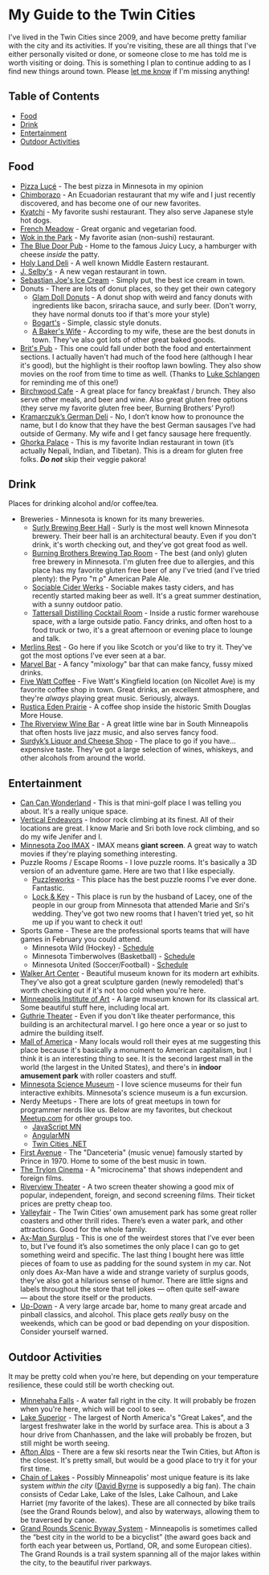 # My Guide to the Twin Cities

I've lived in the Twin Cities since 2009, and have become pretty familiar with the city and its activities. If you're visiting, these are all things that I've either personally visited or done, or someone close to me has told me is worth visiting or doing. This is something I plan to continue adding to as I find new things around town. Please <a href="mailto:mello@hisaac.net">let me know</a> if I'm missing anything!

## Table of Contents

- [Food](#food)
- [Drink](#drink)
- [Entertainment](#entertainment)
- [Outdoor Activities](#outdoor-activities)

## <a name="food">Food</a>

- [Pizza Lucé](https://pizzaluce.com) - The best pizza in Minnesota in my opinion
- [Chimborazo](http://chimborazorestaurant.com) - An Ecuadorian restaurant that my wife and I just recently discovered, and has become one of our new favorites.
- [Kyatchi](http://www.kyatchi.com) - My favorite sushi restaurant. They also serve Japanese style hot dogs.
- [French Meadow](https://www.frenchmeadowcafe.com) - Great organic and vegetarian food.
- [Wok in the Park](http://wokintheparkrestaurant.com) - My favorite asian (non-sushi) restaurant.
- [The Blue Door Pub](http://www.thebdp.com/menus/) - Home to the famous Juicy Lucy, a hamburger with cheese *inside* the patty.
- [Holy Land Deli](http://holylandbrand.com/deli/) - A well known Middle Eastern restaurant.
- [J. Selby's](http://www.jselbys.com/) - A new vegan restaurant in town.
- [Sebastian Joe's Ice Cream](http://sebastianjoesicecream.com) - Simply put, the best ice cream in town.
- Donuts - There are lots of donut places, so they get their own category
	- [Glam Doll Donuts](https://glamdolldonuts.com) - A donut shop with weird and fancy donuts with ingredients like bacon, sriracha sauce, and surly beer. (Don't worry, they have normal donuts too if that's more your style)
	- [Bogart's](http://www.bogartsdoughnutco.com) - Simple, classic style donuts.
	- [A Baker's Wife](http://abakerswife.com) - According to my wife, these are the best donuts in town. They've also got lots of other great baked goods.
- [Brit's Pub](http://britspub.com) - This one could fall under both the food and entertainment sections. I actually haven't had much of the food here (although I hear it's good), but the highlight is their rooftop lawn bowling. They also show movies on the roof from time to time as well. (Thanks to [Luke Schlangen](https://github.com/LukeSchlangen) for reminding me of this one!)
- [Birchwood Cafe](https://www.birchwoodcafe.com) - A great place for fancy breakfast / brunch. They also serve other meals, and beer and wine. Also great gluten free options (they serve my favorite gluten free beer, Burning Brothers’ Pyro!)
- [Kramarczuk’s German Deli](https://kramarczuks.com) - No, I don’t know how to pronounce the name, but I do know that they have the best German sausages I’ve had outside of Germany. My wife and I get fancy sausage here frequently.
- [Ghorka Palace](http://www.gorkhapalace.com) - This is my favorite Indian restaurant in town (it’s actually Nepali, Indian, and Tibetan). This is a dream for gluten free folks. ***Do not*** skip their veggie pakora!

## <a name="drink">Drink</a>

Places for drinking alcohol and/or coffee/tea.

- Breweries - Minnesota is known for its many breweries.
	- [Surly Brewing Beer Hall](http://surlybrewing.com/destination-brewery/beer-hall-and-restaurant/) - Surly is the most well known Minnesota brewery. Their beer hall is an architectural beauty. Even if you don't drink, it's worth checking out, and they've got great food as well.
	- [Burning Brothers Brewing Tap Room](https://www.burnbrosbrew.com/taproom/) - The best (and only) gluten free brewery in Minnesota. I'm gluten free due to allergies, and this place has my favorite gluten free beer of any I've tried (and I've tried plenty): the Pyro "π ρ" American Pale Ale.
	- [Sociable Cider Werks](http://sociablecider.com) - Sociable makes tasty ciders, and has recently started making beer as well. It's a great summer destination, with a sunny outdoor patio.
	- [Tattersall Distilling Cocktail Room](https://tattersalldistilling.com/cocktail-room/) - Inside a rustic former warehouse space, with a large outside patio. Fancy drinks, and often host to a food truck or two, it's a great afternoon or evening place to lounge and talk.
- [Merlins Rest](http://merlinsrest.com) - Go here if you like Scotch or you'd like to try it. They've got the most options I've ever seen at a bar.
- [Marvel Bar](http://www.marvelbar.com) - A fancy "mixology" bar that can make fancy, fussy mixed drinks.
- [Five Watt Coffee](http://fivewattcoffee.com) - Five Watt's Kingfield location (on Nicollet Ave) is my favorite coffee shop in town. Great drinks, an excellent atmosphere, and they're *always* playing great music. Seriously, always.
- [Rustica Eden Prairie](http://www.rusticabakery.com/edenprairie) - A coffee shop inside the historic Smith Douglas More House.
- [The Riverview Wine Bar](http://www.theriverview.com/locations/) - A great little wine bar in South Minneapolis that often hosts live jazz music, and also serves fancy food.
- [Surdyk’s Liquor and Cheese Shop](http://surdyks.com) - The place to go if you have… expensive taste. They’ve got a large selection of wines, whiskeys, and other alcohols from around the world.

## <a name="entertainment">Entertainment</a>

- [Can Can Wonderland](https://www.cancanwonderland.com) - This is that mini-golf place I was telling you about. It's a really unique space.
- [Vertical Endeavors](https://www.verticalendeavors.com) - Indoor rock climbing at its finest. All of their locations are great. I know Marie and Sri both love rock climbing, and so do my wife Jenifer and I.
- [Minnesota Zoo IMAX](https://www.imax.com/imax-minnesota-zoo-oo) - IMAX means **giant screen**. A great way to watch movies if they're playing something interesting.
- Puzzle Rooms / Escape Rooms - I love puzzle rooms. It's basically a 3D version of an adventure game. Here are two that I like especially.
	- [Puzzleworks](http://www.puzzleworksmn.com) - This place has the best puzzle rooms I've ever done. Fantastic.
	- [Lock & Key](https://www.lockandkeyescape.com) - This place is run by the husband of Lacey, one of the people in our group from Minnesota that attended Marie and Sri's wedding. They've got two new rooms that I haven't tried yet, so hit me up if you want to check it out!
- Sports Game - These are the professional sports teams that will have games in February you could attend.
	- Minnesota Wild (Hockey) - [Schedule](https://www.nhl.com/wild/schedule/2018-01-01/CT)
	- Minnesota Timberwolves (Basketball) - [Schedule](www.nba.com/timberwolves/schedule/)
	- Minnesota United (Soccer/Football) - [Schedule](https://www.mnufc.com/schedule)
- [Walker Art Center](https://walkerart.org) - Beautiful museum known for its modern art exhibits. They've also got a great sculpture garden (newly remodeled) that's worth checking out if it's not too cold when you're here.
- [Minneapolis Institute of Art](https://new.artsmia.org) - A large museum known for its classical art. Some beautiful stuff here, including local art.
- [Guthrie Theater](https://www.guthrietheater.org) - Even if you don't like theater performance, this building is an architectural marvel. I go here once a year or so just to admire the building itself.
- [Mall of America](https://mallofamerica.com) - Many locals would roll their eyes at me suggesting this place because it's basically a monument to American capitalism, but I think it is an interesting thing to see. It is the second largest mall in the world (the largest in the United States), and there's in **indoor amusement park** with roller coasters and stuff.
- [Minnesota Science Museum](https://www.smm.org) - I love science museums for their fun interactive exhibits. Minnesota's science museum is a fun excursion.
- Nerdy Meetups - There are lots of great meetups in town for programmer nerds like us. Below are my favorites, but checkout [Meetup.com](https://www.meetup.com) for other groups too.
	- [JavaScript MN](https://www.meetup.com/JavaScriptMN/)
	- [AngularMN](https://www.meetup.com/AngularMN/)
	- [Twin Cities .NET](https://www.meetup.com/tcdnug/)
- [First Avenue](http://first-avenue.com) - The "Danceteria" (music venue) famously started by Prince in 1970. Home to some of the best music in town.
- [The Trylon Cinema](http://www.trylon.org) - A "microcinema" that shows independent and foreign films.
- [Riverview Theater](http://riverviewtheater.com) - A two screen theater showing a good mix of popular, independent, foreign, and second screening films. Their ticket prices are pretty cheap too.
- [Valleyfair](https://www.valleyfair.com) - The Twin Cities’ own amusement park has some great roller coasters and other thrill rides. There’s even a water park, and other attractions. Good for the whole family.
- [Ax-Man Surplus](https://www.ax-man.com/) - This is one of the weirdest stores that I’ve ever been to, but I’ve found it’s also sometimes the only place I can go to get something weird and specific. The last thing I bought here was little pieces of foam to use as padding for the sound system in my car. Not only does Ax-Man have a wide and strange variety of surplus goods, they’ve also got a hilarious sense of humor. There are little signs and labels throughout the store that tell jokes — often quite self-aware — about the store itself or the products.
- [Up-Down](http://www.updownmpls.com/) - A very large arcade bar, home to many great arcade and pinball classics, and alcohol. This place gets *really* busy on the weekends, which can be good or bad depending on your disposition. Consider yourself warned.

## <a name="outdoor-activities">Outdoor Activities</a>

It may be pretty cold when you're here, but depending on your temperature resilience, these could still be worth checking out.

- [Minnehaha Falls](https://www.nps.gov/miss/planyourvisit/minnehah.htm) - A water fall right in the city. It will probably be frozen when you're here, which will be cool to see.
- [Lake Superior](https://en.wikipedia.org/wiki/Lake_Superior) - The largest of North America's "Great Lakes", and the largest freshwater lake in the world by surface area. This is about a 3 hour drive from Chanhassen, and the lake will probably be frozen, but still might be worth seeing.
- [Afton Alps](https://www.aftonalps.com) - There are a few ski resorts near the Twin Cities, but Afton is the closest. It's pretty small, but would be a good place to try it for your first time.
- [Chain of Lakes](https://en.m.wikipedia.org/wiki/Grand_Rounds_National_Scenic_Byway) - Possibly Minneapolis’ most unique feature is its lake system *within the city* ([David Byrne](https://en.wikipedia.org/wiki/David_Byrne) is supposedly a big fan). The chain consists of Cedar Lake, Lake of the Isles, Lake Calhoun, and Lake Harriet (my favorite of the lakes). These are all connected by bike trails (see the Grand Rounds below), and also by waterways, allowing them to be traversed by canoe.
- [Grand Rounds Scenic Byway System](https://www.minneapolisparks.org/parks__destinations/trails__parkways/grand_rounds_scenic_byway_system/) - Minneapolis is sometimes called the “best city in the world to be a bicyclist” (the award goes back and forth each year between us, Portland, OR, and some European cities). The Grand Rounds is a trail system spanning all of the major lakes within the city, to the beautiful river parkways.
